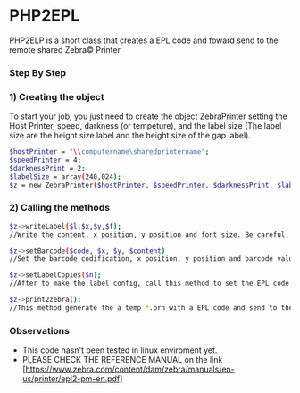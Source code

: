 # PHP2EPL

PHP2ELP is a short class that creates a EPL code and foward send to the remote shared Zebra© Printer

### Step By Step

### 1) Creating the object
To start your job, you just need to create the object ZebraPrinter setting the Host Printer,
speed, darkness (or tempeture), and the label size (The label size are the height size label and the height size of the gap label).
```sh
$hostPrinter = "\\computername\sharedprintername";
$speedPrinter = 4;
$darknessPrint = 2;
$labelSize = array(240,024);
$z = new ZebraPrinter($hostPrinter, $speedPrinter, $darknessPrint, $labelSize);
```

### 2) Calling the methods
```sh
$z->writeLabel($l,$x,$y,$f);
//Write the content, x position, y position and font size. Be careful, the positions counts are in "dots".
```
```sh
$z->setBarcode($code, $x, $y, $content)
//Set the barcode codification, x position, y position and barcode value. Be careful, the positions counts are in "dots".
```
```sh
$z->setLabelCopies($n);
//After to make the label config, call this method to set the EPL code the number of copies to print.  
```
```sh
$z->print2zebra();
//This method generate the a temp *.prn with a EPL code and send to the remote Zebra© printer.
```

### Observations 
 - This code hasn't been tested in linux enviroment yet.
 - PLEASE CHECK THE REFERENCE MANUAL on the link [https://www.zebra.com/content/dam/zebra/manuals/en-us/printer/epl2-pm-en.pdf]

